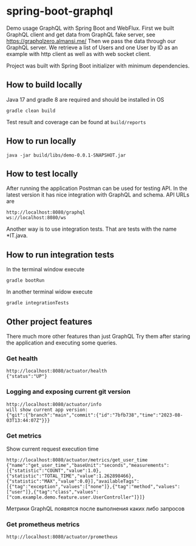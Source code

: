# spring-boot-graphql

Demo usage GraphQL with Spring Boot and WebFlux.
First we built GraphQL client and get data from GraphQL fake server,
see https://graphqlzero.almansi.me/
Then we pass the data through our GraphQL server.
We retrieve a list of Users and one User by ID as an example
with http client as well as with web socket client.

Project was built with Spring Boot initializer with minimum dependencies.

## How to build locally

Java 17 and gradle 8 are required and should be installed in OS

```
gradle clean build
```

Test result and coverage can be found at `build/reports`

## How to run locally

```
java -jar build/libs/demo-0.0.1-SNAPSHOT.jar
```

## How to test locally

After running the application Postman can be used for testing API.
In the latest version it has nice integration with GraphQL and schema.
API URLs are
```
http://localhost:8080/graphql
ws://localhost:8080/ws
```

Another way is to use integration tests. That are tests with the name *IT.java.

## How to run integration tests

In the terminal window execute
```
gradle bootRun
```
In another terminal widow execute
```
gradle integrationTests
```

## Other project features

There much more other features than just GraphQL
Try them after staring the application and executing some queries.

### Get health
```
http://localhost:8080/actuator/health
{"status":"UP"}
```
### Logging and exposing current git version
```
http://localhost:8080/actuator/info
will show current app version:
{"git":{"branch":"main","commit":{"id":"7bfb738","time":"2023-08-03T13:44:07Z"}}}
```

### Get metrics
Show current request execution time
```
http://localhost:8080/actuator/metrics/get_user_time
{"name":"get_user_time","baseUnit":"seconds","measurements":[{"statistic":"COUNT","value":1.0},{"statistic":"TOTAL_TIME","value":1.262898466},{"statistic":"MAX","value":0.0}],"availableTags":[{"tag":"exception","values":["none"]},{"tag":"method","values":["user"]},{"tag":"class","values":["com.example.demo.feature.user.UserController"]}]}
```

Метрики GraphQL появятся после выполнения каких либо запросов

### Get prometheus metrics
```
http://localhost:8080/actuator/prometheus
```



